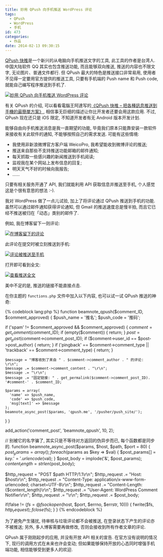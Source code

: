 ```yaml
---
title: 妙用 QPush 向手机推送 WordPress 评论
tags:
  - QPush
  - WordPress
  - 手机
id: 473
categories:
  - 作品
date: 2014-02-13 09:30:15
---
```


[QPush 快推](http://qpush.me/)是一个新兴的从电脑向手机推送文字的工具, 此工具的作者是台湾人. 中国大陆软件 QQ 其实也包含推送功能, 而且能够双向推送, 推送的内容也不限文字, 无论图片、普通文件都行. 但 QPush 最大的特色是推送接口非常易用, 使用者不见得一定要用官方提供的推送工具, 只要有手机端的 Push name 和 Push code, 就能自己编写程序推送到手机了.

[![妙用 QPush 向手机推送 WordPress 评论](//beamnote-img.oss-cn-shanghai.aliyuncs.com/2014/push-wordpress-comments-to-phone-by-qpush.png)](//beamnote-img.oss-cn-shanghai.aliyuncs.com/2014/push-wordpress-comments-to-phone-by-qpush.png)<!-- more -->

有关 QPush 的介绍, 可以看看電腦王阿達写的[《QPush 快推 – 把各種訊息推送到手機的最簡單方案》](http://www.kocpc.com.tw/archives/4408), 相信事无巨细的描述让你比开发者还要会用这款应用. 不过, QPush 现在还只是 iOS 限定, 不知道开发者有无 Android 版本开发计划.

能够自由向手机推送消息是我一直期望的功能, 毕竟我们原本只能靠安装一款软件来接收有关此软件的通知, 不能够按照自己的需求发送. 可能有这些情境:

* 我使用非新浪微博官方客户端 WeicoPro, 我希望能收到微博评论的推送;
* 推送来自那些不支持推送功能邮箱的邮件通知;
* 每天抓取一些感兴趣的新闻推送到手机阅读;
* 监视我在某个网站上发布信息的回复;
* 明天天气不好的时候向我报告;
* ……

只要有相关服务开通了 API, 我们就能利用 API 获取信息并推送至手机, 个人感觉这是个很有意思的想法 :-).

我对 WordPress 做了一点儿试验, 加上了将评论通过 QPush 推送到手机的功能. 虽然可以通过邮件通知获得评论通知, 但 Gmail 的推送速度总是慢半拍, 而且它已经不推送被归在「动态」类别的邮件了.

例如, 我在博客留下一则评论:

[![在博客留下的评论](//beamnote-img.oss-cn-shanghai.aliyuncs.com/2014/qpush-1.png)](//beamnote-img.oss-cn-shanghai.aliyuncs.com/2014/qpush-1.png)

此评论在提交时被立刻推送到手机:

[![评论被推送至手机](//beamnote-img.oss-cn-shanghai.aliyuncs.com/2014/qpush-2.png)](//beamnote-img.oss-cn-shanghai.aliyuncs.com/2014/qpush-2.png)

打开即可看到全文:

[![查看推送全文](//beamnote-img.oss-cn-shanghai.aliyuncs.com/2014/qpush-3.png)](//beamnote-img.oss-cn-shanghai.aliyuncs.com/2014/qpush-3.png)

美中不足的是, 推送的链接不能直接点击.

在你主题的 `functions.php` 文件中加入以下内容, 也可以试一试 QPush 推送的神奇:

{% codeblock lang:php %}
function beamnote_qpush($comment_ID, $comment_approved)
{
  $push_name = '推名';
  $push_code = '推码';

  if ('spam' != $comment_approved &amp;&amp; $comment_approved)
  {
    $comment = get_comment($comment_ID);
    if (empty($comment))
    {
      return;
    }
    $post = get_post($comment->comment_post_ID);
    if ($comment->user_id == $post->post_author)
    {
      return;
    }
    if ('pingback' == $comment->comment_type || 'trackback' == $comment->comment_type)
    {
      return;
    }

    $message = "博客收到了来自 " . $comment->comment_author . " 的评论: \r\n";
    $message .= $comment->comment_content . "\r\n";
    $message .= "\r\n";
    $message .= "固定链接: " . get_permalink($comment->comment_post_ID). '#comment-' . $comment_ID;

    $params = array(
      'name' => $push_name,
      'code' => $push_code,
      'msg[text]' => $message
    );
    beamnote_async_post($params, 'qpush.me', '/pusher/push_site/');
  }
}

add_action('comment_post', 'beamnote_qpush', 10, 2);

// 别被它的名字骗了, 其实只是不等待对方返回的伪异步而已, 每个函数都是同步的.
function beamnote_async_post($params, $host, $path, $port = 80)
{
  $post_params = array();
  foreach ($params as $key => $val)
  {
    $post_params[] = $key . '=' . urlencode($val);
  }
  $post_body = implode('&amp;', $post_params);
  $content_length = strlen($post_body);

  $http_request = "POST $path HTTP/1.1\r\n";
  $http_request .= "Host: $host\r\n";
  $http_request .= "Content-Type: application/x-www-form-urlencoded; charset=UTF-8\r\n";
  $http_request .= "Content-Length: {$content_length}\r\n";
  $http_request .= "User-Agent: WordPress Comment Notifier\r\n";
  $http_request .= "\r\n";
  $http_request .= $post_body;

  if(false != ($fs = @fsockopen($host, $port, $errno, $errstr, 10)))
  {
    fwrite($fs, $http_request);
    fclose($fs);
  }
}
{% endcodeblock %}

为了避免产生骚扰, 待审核与垃圾评论都不会被推送, 在登录状态下产生的评论亦不被推送; 另外, 多人博客需要再做修改, 否则会接收到所有作者文章的评论.

QPush 属于刚刚起步的应用, 并没有开放 API 相关的宣告. 在官方没有说明的情况下, 现行的调用方式在未来也许会变动; 但如果能够保持开放的心态同时增强手机端功能, 相信能够受到更多人的欢迎.
